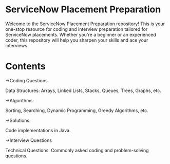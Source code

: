 
# ServiceNow Placement Preparation

Welcome to the ServiceNow Placement Preparation repository! This is your one-stop resource for coding and interview preparation tailored for ServiceNow placements. Whether you're a beginner or an experienced coder, this repository will help you sharpen your skills and ace your interviews.

# Contents

->Coding Questions

Data Structures: Arrays, Linked Lists, Stacks, Queues, Trees, Graphs, etc.

->Algorithms: 

Sorting, Searching, Dynamic Programming, Greedy Algorithms, etc.

->Solutions: 

Code implementations in Java.

->Interview Questions

Technical Questions: Commonly asked coding and problem-solving questions.

